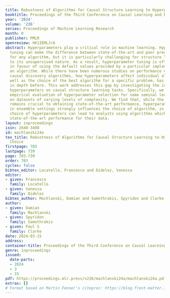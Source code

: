 ```yaml
---
title: Robustness of Algorithms for Causal Structure Learning to Hyperparameter Choice
booktitle: Proceedings of the Third Conference on Causal Learning and Reasoning
year: '2024'
volume: '236'
series: Proceedings of Machine Learning Research
month: 0
publisher: PMLR
openreview: hK1IEMLJrA
abstract: Hyperparameters play a critical role in machine learning. Hyperparameter
  tuning can make the difference between state-of-the-art and poor prediction performance
  for any algorithm, but it is particularly challenging for structure learning due
  to its unsupervised nature. As a result, hyperparameter tuning is often neglected
  in favour of using the default values provided by a particular implementation of
  an algorithm. While there have been numerous studies on performance evaluation of
  causal discovery algorithms, how hyperparameters affect individual algorithms, as
  well as the choice of the best algorithm for a specific problem, has not been studied
  in depth before. This work addresses this gap by investigating the influence of
  hyperparameters on causal structure learning tasks. Specifically, we perform an
  empirical evaluation of hyperparameter selection for some seminal learning algorithms
  on datasets of varying levels of complexity. We find that, while the choice of algorithm
  remains crucial to obtaining state-of-the-art performance, hyperparameter selection
  in ensemble settings strongly influences the choice of algorithm, in that a poor
  choice of hyperparameters can lead to analysts using algorithms which do not give
  state-of-the-art performance for their data.
layout: inproceedings
issn: 2640-3498
id: machlanski24a
tex_title: Robustness of Algorithms for Causal Structure Learning to Hyperparameter
  Choice
firstpage: 703
lastpage: 739
page: 703-739
order: 703
cycles: false
bibtex_editor: Locatello, Francesco and Didelez, Vanessa
editor:
- given: Francesco
  family: Locatello
- given: Vanessa
  family: Didelez
bibtex_author: Machlanski, Damian and Samothrakis, Spyridon and Clarke, Paul S
author:
- given: Damian
  family: Machlanski
- given: Spyridon
  family: Samothrakis
- given: Paul S
  family: Clarke
date: 2024-03-15
address:
container-title: Proceedings of the Third Conference on Causal Learning and Reasoning
genre: inproceedings
issued:
  date-parts:
  - 2024
  - 3
  - 15
pdf: https://proceedings.mlr.press/v236/machlanski24a/machlanski24a.pdf
extras: []
# Format based on Martin Fenner's citeproc: https://blog.front-matter.io/posts/citeproc-yaml-for-bibliographies/
---
```

